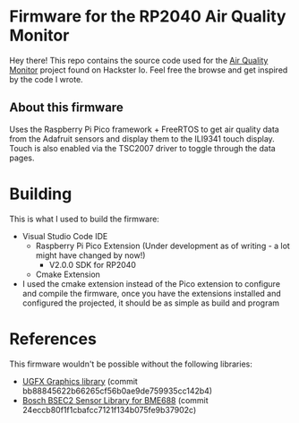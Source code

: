 # Firmware for the RP2040 Air Quality Monitor
Hey there! This repo contains the source code used for the [Air Quality Monitor](https://www.hackster.io/norm10/raspberry-pi-pico-powered-air-quality-monitor-8972e0) project found on Hackster Io. Feel free the browse and get inspired by the code I wrote.

## About this firmware
Uses the Raspberry Pi Pico framework + FreeRTOS to get air quality data from the Adafruit sensors and display them to the ILI9341 touch display. Touch is also enabled via the TSC2007 driver to toggle through the data pages.

# Building
This is what I used to build the firmware:
- Visual Studio Code IDE
  - Raspberry Pi Pico Extension (Under development as of writing - a lot might have changed by now!)
    - V2.0.0 SDK for RP2040
  - Cmake Extension
- I used the cmake extension instead of the Pico extension to configure and compile the firmware, once you have the extensions installed and configured the projected, it should be as simple as build and program  

# References
This firmware wouldn't be possible without the following libraries: 
- [UGFX Graphics library](https://git.ugfx.io/uGFX/uGFX) (commit bb88845622b66265cf56b0ae9de759935cc142b4)
- [Bosch BSEC2 Sensor Library for BME688](https://github.com/boschsensortec/Bosch-BSEC2-Library.git) (commit 24eccb80f1f1cbafcc7121f134b075fe9b37902c) 
